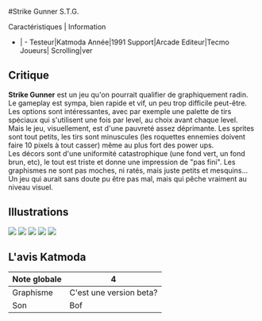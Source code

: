 #Strike Gunner S.T.G.

Caractéristiques | Information
- | -
Testeur|Katmoda
Année|1991
Support|Arcade
Editeur|Tecmo
Joueurs|
Scrolling|ver

## Critique
<b>Strike Gunner</b> est un jeu qu'on pourrait qualifier de graphiquement radin.<br/>Le gameplay est sympa, bien rapide et vif, un peu trop difficile peut-être. Les options sont intéressantes, avec par exemple une palette de tirs spéciaux qui s'utilisent une fois par level, au choix avant chaque level.<br/>Mais le jeu, visuellement, est d'une pauvreté assez déprimante. Les sprites sont tout petits, les tirs sont minuscules (les roquettes ennemies doivent faire 10 pixels à tout casser) même au plus fort des power ups. <br/>Les décors sont d'une uniformité catastrophique (une fond vert, un fond brun, etc), le tout est triste et donne une impression de "pas fini". Les graphismes ne sont pas moches, ni ratés, mais juste petits et mesquins...<br/>Un jeu qui aurait sans doute pu être pas mal, mais qui pêche vraiment au niveau visuel.

## Illustrations
![](http://www.shmup.com/images/thumbs/stg.jpg)
![](http://www.shmup.com/images/thumbs/)
![](http://www.shmup.com/images/thumbs/)
![](http://www.shmup.com/images/thumbs/)
![](http://www.shmup.com/images/thumbs/)

## L'avis Katmoda
Note globale|4
-|-
Graphisme|C'est une version beta?
Son|Bof
